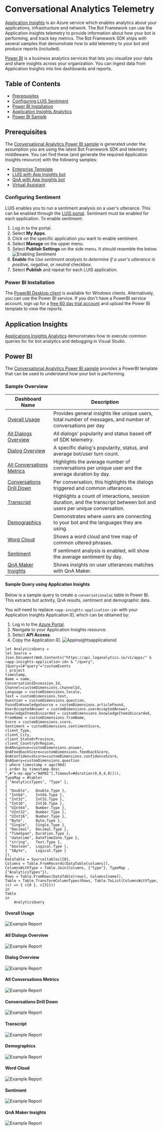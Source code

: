 # Conversational Analytics Telemetry
[Application Insights](https://azure.microsoft.com/en-us/services/application-insights/) is an Azure service which enables 
analytics about your applications, infrastructure and network. The Bot Framework can use the  Application Insights telemetry to
 provide information about how your bot is performing, and track key metrics. The Bot Framework SDK ships with several samples
 that demonstrate how to add telemetry to your bot and produce reports (included).

[Power BI](https://powerbi.microsoft.com/) is a business analytics services that lets you visualize your data and share 
insights across your organization. You can ingest data from Application Insights into live dashboards and reports.

## Table of Contents
- [Prerequisites](#prerequisites)
- [Configuring LUIS Sentiment](#configuring-sentiment)
- [Power BI Installation](#power-bi-installation)
- [Application Insights Analytics](#application-insights-analytics)
- [Power BI Sample](#power-bi)

## Prerequisites
The [Conversational Analytics Power BI sample](ConversationalAnalyticsSample.pbit) is generated 
under the assumption you are using the latest Bot Framework SDK and telemetry middleware. You can find these (and generate the required Application Insights resource) with the following samples:

 - [Enterprise Template](https://github.com/Microsoft/BotBuilder-Samples/tree/master/samples/csharp_dotnetcore/20.qna-with-appinsights)
 - [LUIS with App Insights bot](https://github.com/Microsoft/BotBuilder-Samples/tree/master/samples/csharp_dotnetcore/21.luis-with-appinsights)
 - [QnA with App Insights bot](https://github.com/Microsoft/BotBuilder-Samples/tree/master/samples/csharp_dotnetcore/20.qna-with-appinsights)
 - [Virtual Assistant](https://github.com/Microsoft/BotBuilder-Samples/tree/master/samples/csharp_dotnetcore/20.qna-with-appinsights)

### Configuring Sentiment
LUIS enables you to run a sentiment analysis on a user's utterance. This can be enabled through the [LUIS portal](https://www.luis.ai).
Sentiment must be enabled for each application.  To enable sentiment:
1. Log in to the portal.
2. Select **My Apps**.
3. Click on the specific application you want to enable sentiment.
4. Select **Manage** on the upper menu.
5. Select **Publish Settings** on the side menu. It should resemble the below.
![Enabling Sentiment](media/enable_sentiment.PNG)
6. **Enable** the *Use sentiment analysis to determine if a user's utterance is positive, negative, or neutral* checkbox.
7. Select **Publish** and repeat for each LUIS application.

### Power BI  Installation
The [PowerBI Desktop client](https://aka.ms/pbidesktopstore) is available for Windows clients.
Alternatively, you can use the Power BI service.  If you don't have a PowerBI service account, sign up for a [free 60 day trial account](https://app.powerbi.com/signupredirect?pbi_source=web) and upload the Power BI template to view the reports.

## Application Insights
[Applications Insights Analytics](docs/analytics-applicationinsights) demonstrates how to execute common queries for for bot analytics and debugging in Visual Studio.

## Power BI
The  [Conversational Analytics Power BI sample](ConversationalAnalyticsSample.pbit) provides a PowerBI template that can be used to understand how your bot is performing.

### Sample Overview
|Dashboard Name|Description|
|-|-|
|[Overall Usage](#overall-usage)| Provides general insights like unique users, total number of messages, and number of conversations per day|
|[All Dialogs Overview](#all-dialogs-overview)| All dialogs' popularity and status based off of SDK telemetry.|
|[Dialog Overview](#dialog-overview)| A specific dialog's popularity, status,  and average bot/user turn count.|
|[All Conversations Metrics](#all-conversations-metrics)| Highlights the average number of conversations per unique user and the average duration by day.|
|[Conversations Drill Down](#conversations-drill-down)| Per conversation, this highlights the dialogs triggered and common utterances.|
|[Transcript](#transcript)| Highlights a count of interactions, session duration, and the transcript between bot and users per unique conversation.|
|[Demographics](#demographics)| Demonstrates where users are connecting to your bot and the languages they are using.|
|[Word Cloud](#word-cloud)| Shows a word cloud and tree map of common uttered phrases.|
|[Sentiment](#sentiment)| If sentiment analysis is enabled, will show the average sentiment by day.|
|[QnA Maker Insights](#qna-maker-insights)| Shows insights on user utterances matches with QnA Maker. |

#### Sample Query using Application Insights

Below is a sample query to create a `conversationalai` table in Power BI. This extracts bot activity, QnA results, sentiment and demographic data.

You will need to replace `<app-insights-application-id>` with your Application Insights Application ID, which can be obtained by:
1. Log in to the [Azure Portal](https://portal.azure.com/).
2. Navigate to your Application Insights resource.
3. Select **API Access**.
4. Copy the Application ID.
![Appinsightsapplicationid](media/appinsightsapplicationid.png)

```
let AnalyticsQuery =
let Source = Json.Document(Web.Contents("https://api.loganalytics.io/v1/apps/" & <app-insights-application-id> & "/query",
[Query=[#"query"="customEvents
| project 
timestamp, 
Name = name, 
ConversationID=session_Id, 
Channel=customDimensions.channelId, 
Language = customDimensions.locale,
Text = customDimensions.text, 
Question = customDimensions.question,
FoundInKnowledgeSource = customDimensions.articleFound,
UserAcceptedAnswer = customDimensions.userAcceptedAnswer,
KnowledgeItemsDiscarded = customDimensions.knowledgeItemsDiscarded,
FromName = customDimensions.fromName,
Score = customDimensions.score, 
Sentiment = customDimensions.sentimentScore,
client_Type,
client_City, 
client_StateOrProvince, 
client_CountryOrRegion,
QnAResponse=customDimensions.answer, 
QnAFeedbackScore=customDimensions.feedbackScore, 
QnAConfidenceScore=customDimensions.confidenceScore,
QnAQuery=customDimensions.question
| where timestamp > ago(90d)
| order by timestamp desc  
",#"x-ms-app"="AAPBI"],Timeout=#duration(0,0,4,0)])),
TypeMap = #table(
{ "AnalyticsTypes", "Type" }, 
{ 
{ "Double",   Double.Type },
{ "Int64",    Int64.Type },
{ "Int32",    Int32.Type },
{ "Int16",    Int16.Type },
{ "UInt64",   Number.Type },
{ "UInt32",   Number.Type },
{ "UInt16",   Number.Type },
{ "Byte",     Byte.Type },
{ "Single",   Single.Type },
{ "Decimal",  Decimal.Type },
{ "TimeSpan", Duration.Type },
{ "datetime", DateTimeZone.Type },
{ "string",   Text.Type },
{ "boolean",  Logical.Type },
{ "SByte",    Logical.Type }
}),
DataTable = Source[tables]{0},
Columns = Table.FromRecords(DataTable[columns]),
ColumnsWithType = Table.Join(Columns, {"type"}, TypeMap , {"AnalyticsTypes"}),
Rows = Table.FromRows(DataTable[rows], Columns[name]), 
Table = Table.TransformColumnTypes(Rows, Table.ToList(ColumnsWithType, (c) => { c{0 }, c{3}}))
in
Table
in
    AnalyticsQuery
```

#### Overall Usage
![Example Report](media/powerbi-conversationanalytics-overall.png)
#### All Dialogs Overview
![Example Report](media/powerbi-conversationanalytics-alldialogsoverview.png)
#### Dialog Overview
![Example Report](media/powerbi-conversationanalytics-dialogoverview.png)
#### All Conversations Metrics
![Example Report](media/powerbi-conversationanalytics-allconversationsmetrics.png)
#### Conversations Drill Down
![Example Report](media/powerbi-conversationanalytics-conversationsdrilldown.png)
#### Transcript
![Example Report](media/powerbi-conversationanalytics-transcript.png)
#### Demographics
![Example Report](media/powerbi-conversationanalytics-demographics.png)
#### Word Cloud
![Example Report](media/powerbi-conversationanalytics-wordcloud.png)
#### Sentiment
![Example Report](media/powerbi-conversationanalytics-sentimentanalysis.png)
#### QnA Maker Insights
![Example Report](media/powerbi-conversationanalytics-qnamakerinsights.png)
